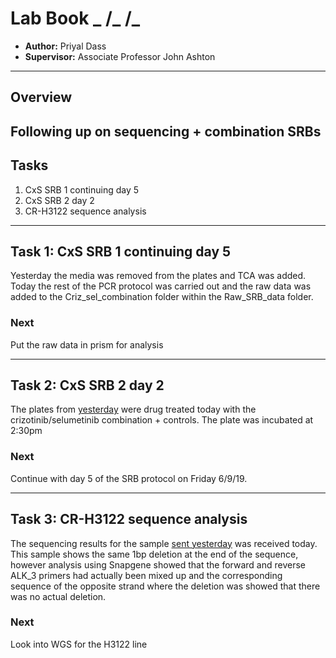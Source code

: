 # Lab Book _ /_ /_
- **Author:** Priyal Dass
- **Supervisor:** Associate Professor John Ashton
------------------------------------------------------------------
## Overview

Following up on sequencing + combination SRBs
------------------------------------------------------------------
## Tasks

1. CxS SRB 1 continuing day 5
2. CxS SRB 2 day 2
3. CR-H3122 sequence analysis

------------------------------------------------------------------
## Task 1: CxS SRB 1 continuing day 5

Yesterday the media was removed from the plates and TCA was added. Today the rest of the PCR protocol was carried out and the raw data was added to the Criz_sel_combination folder within the Raw_SRB_data folder.

### Next
Put the raw data in prism for analysis

------------------------------------------------------------------
## Task 2: CxS SRB 2 day 2

The plates from [yesterday](../Daily_lab_book/LB_19-09-02.md) were drug treated today with the crizotinib/selumetinib combination + controls. The  plate was incubated at 2:30pm

### Next
Continue with day 5 of the SRB protocol on Friday 6/9/19.

------------------------------------------------------------------
## Task 3: CR-H3122 sequence analysis

The sequencing results for the sample [sent yesterday](../Daily_lab_book/LB_19-09-02.md) was received today. This sample shows the same 1bp deletion at the end of the sequence, however analysis using Snapgene showed that the forward and reverse ALK_3 primers had actually been mixed up and the corresponding sequence of the opposite strand where the deletion was showed that there was no actual deletion. 

### Next
Look into WGS for the H3122 line
